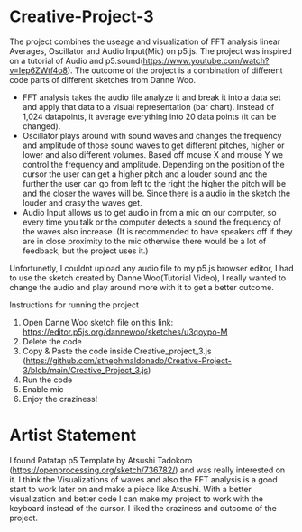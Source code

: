 # Creative-Project-3

The project combines the useage and visualization of FFT analysis linear Averages, Oscillator and Audio Input(Mic) on p5.js. The project was inspired on a tutorial of Audio and p5.sound(https://www.youtube.com/watch?v=Iep6ZWtf4o8). The outcome of the project is a combination of different code parts of different sketches from Danne Woo. 

* FFT analysis takes the audio file analyze it and break it into a data set and apply that data to a visual representation (bar chart). Instead of 1,024 datapoints, it average everything into 20 data points (it can be changed). 
* Oscillator plays around with sound waves and changes the frequency and amplitude of those sound waves to get different pitches, higher or lower and also different volumes. Based off mouse X and mouse Y we control the frequency and amplitude. Depending on the position of the cursor the user can get a higher pitch and a louder sound and the further the user can go from left to the right the higher the pitch will be and the closer the waves will be. Since there is a audio in the sketch the louder and crasy the waves get. 
* Audio Input allows us to get audio in from a mic on our computer, so every time you talk or the computer detects a sound the frequency of the waves also increase.
(It is recommended to have speakers off if they are in close proximity to the mic otherwise there would be a lot of feedback, but the project uses it.)

Unfortunetly, I couldnt upload any audio file to my p5.js browser editor, I had to use the sketch created by Danne Woo(Tutorial Video), I really wanted to change the audio and play around more with it to get a better outcome. 

Instructions for running the project

1. Open Danne Woo sketch file on this link: https://editor.p5js.org/dannewoo/sketches/u3qoypo-M
2. Delete the code
3. Copy & Paste the code inside Creative_project_3.js (https://github.com/sthephmaldonado/Creative-Project-3/blob/main/Creative_Project_3.js)
4. Run the code
5. Enable mic
6. Enjoy the craziness!

# Artist Statement

I found Patatap p5 Template by Atsushi Tadokoro (https://openprocessing.org/sketch/736782/) and was really interested on it. I think the Visualizations of waves and also the FFT analysis is a good start to work later on and make a piece like Atsushi. With a better visualization and better code I can make my project to work with the keyboard instead of the cursor. I liked the craziness and outcome of the project. 
